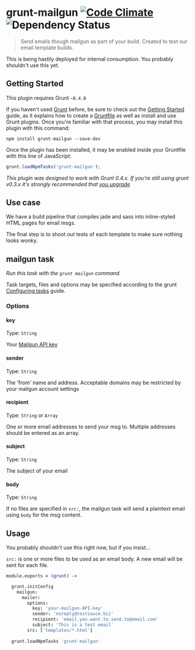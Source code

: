 # grunt-mailgun [![Code Climate](https://codeclimate.com/github/markhuge/grunt-mailgun.png)](https://codeclimate.com/github/markhuge/grunt-mailgun) ![Dependency Status](https://gemnasium.com/markhuge/grunt-mailgun.svg)

> Send emails though mailgun as part of your build. Created to test our email template builds.

This is being hastily deployed for internal consumption. You probably shouldn't use this yet.

## Getting Started
This plugin requires Grunt `~0.4.0`

If you haven't used [Grunt](http://gruntjs.com/) before, be sure to check out the [Getting Started](http://gruntjs.com/getting-started) guide, as it explains how to create a [Gruntfile](http://gruntjs.com/sample-gruntfile) as well as install and use Grunt plugins. Once you're familiar with that process, you may install this plugin with this command:

```shell
npm install grunt-mailgun --save-dev
```

Once the plugin has been installed, it may be enabled inside your Gruntfile with this line of JavaScript:

```js
grunt.loadNpmTasks('grunt-mailgun');
```

*This plugin was designed to work with Grunt 0.4.x. If you're still using grunt v0.3.x it's strongly recommended that [you upgrade](http://gruntjs.com/upgrading-from-0.3-to-0.4)*


## Use case

We have a build pipeline that compiles jade and sass into inline-styled HTML pages for email msgs.

The final step is to shoot out tests of each template to make sure nothing looks wonky.

## mailgun task
_Run this task with the `grunt mailgun` command._

Task targets, files and options may be specified according to the grunt [Configuring tasks](http://gruntjs.com/configuring-tasks) guide.
### Options

#### key
Type: `String`

Your [Mailgun API key](http://documentation.mailgun.com/quickstart.html#authentication)

#### sender
Type: `String`

The 'from' name and address. Acceptable domains may be restricted by your mailgun account settings

#### recipient
Type: `String` or `Array`

One or more email addresses to send your msg to. Multiple addresses should be
entered as an array.


#### subject
Type: `String`

The subject of your email

#### body
Type: `String`

If no files are specified in `src:`, the mailgun task will send a plaintext email
using `body` for the msg content.



## Usage

You probably shouldn't use this right now, but if you insist...

`src:` is one or more files to be used as an email body. A new email will be sent for each file.

```coffeescript
module.exports = (grunt) ->

  grunt.initConfig
    mailgun:
      mailer:
        options:
          key: 'your-mailgun-API-key'
          sender: 'noreply@testsauce.biz'
          recipient: 'email.you.want.to.send.to@email.com'
          subject: 'This is a test email'
        src: ['templates/*.html']
  
  grunt.loadNpmTasks 'grunt-mailgun'
```
